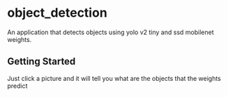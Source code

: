 # object_detection

An application that detects objects using yolo v2 tiny and ssd mobilenet weights.

## Getting Started

Just click a picture and it will tell you what are the objects that the weights predict